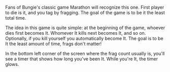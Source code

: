 Fans of Bungie's classic game Marathon will recognize this one. First player to die is it, and you tag by fragging. The goal of the game is
to be it the least total time.

The idea in this game is quite simple: at the beginning of the game, whoever dies first becomes It. Whomever It kills next becomes It, and
so on. Optionally, if you kill yourself you automatically become It. The goal is to be It the least amount of time, frags don't matter!

In the bottom left corner of the screen where the frag count usually is, you'll see a timer that shows how long you've been It. While you're
It, the timer glows.